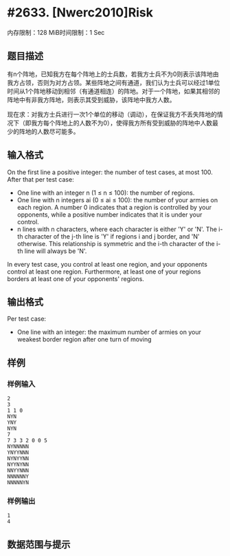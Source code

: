 # #2633. [Nwerc2010]Risk

内存限制：128 MiB时间限制：1 Sec

## 题目描述

有n个阵地，已知我方在每个阵地上的士兵数，若我方士兵不为0则表示该阵地由我方占领，否则为对方占领。某些阵地之间有通道，我们认为士兵可以经过1单位时间从1个阵地移动到相邻（有通道相连）的阵地。对于一个阵地，如果其相邻的阵地中有非我方阵地，则表示其受到威胁，该阵地中我方人数。

现在求：对我方士兵进行一次1个单位的移动（调动），在保证我方不丢失阵地的情况下（即我方每个阵地上的人数不为0），使得我方所有受到威胁的阵地中人数最少的阵地的人数尽可能多。

## 输入格式

On the first line a positive integer: the number of test cases, at most 100. After that per test case: 

- One line with an integer n (1 &le; n &le; 100): the number of regions. 
- One line with n integers ai (0 &le; ai &le; 100): the number of your armies on each region. A number 0 indicates that a region is controlled by your opponents, while a positive number indicates that it is under your control. 
- n lines with n characters, where each character is either 'Y' or 'N'. The i-th character of the j-th line is 'Y' if regions i and j border, and 'N' otherwise. This relationship is symmetric and the i-th character of the i-th line will always be 'N'. 

In every test case, you control at least one region, and your opponents control at least one region. Furthermore, at least one of your regions borders at least one of your opponents' regions. 

## 输出格式

Per test case: 

- One line with an integer: the maximum number of armies on your weakest border region after one turn of moving

## 样例

### 样例输入

    
    2 
    3 
    1 1 0 
    NYN 
    YNY 
    NYN 
    7 
    7 3 3 2 0 0 5 
    NYNNNNN 
    YNYYNNN 
    NYNYYNN 
    NYYNYNN 
    NNYYNNN 
    NNNNNNY 
    NNNNNYN
    

### 样例输出

    
    1
    4
    
    

## 数据范围与提示
